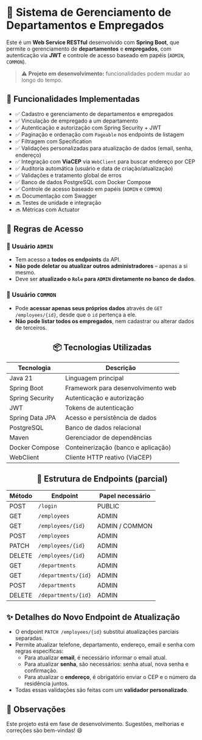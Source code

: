 # 💼 Sistema de Gerenciamento de Departamentos e Empregados

Este é um **Web Service RESTful** desenvolvido com **Spring Boot**, que permite o gerenciamento de **departamentos** e **empregados**, com autenticação via **JWT** e controle de acesso baseado em papéis (`ADMIN`, `COMMON`).

> ⚠️ **Projeto em desenvolvimento:** funcionalidades podem mudar ao longo do tempo.


## 🚀 Funcionalidades Implementadas

- ✅ Cadastro e gerenciamento de departamentos e empregados  
- ✅ Vinculação de empregado a um departamento  
- ✅ Autenticação e autorização com Spring Security + JWT
- ✅ Paginação e ordenação com `Pageable` nos endpoints de listagem
- ✅ Filtragem com Specification  
- ✅ Validações personalizadas para atualização de dados (email, senha, endereço)
- ✅ Integração com **ViaCEP** via `WebClient` para buscar endereço por CEP
- ✅ Auditoria automática (usuário e data de criação/atualização)
- ✅ Validações e tratamento global de erros  
- ✅ Banco de dados PostgreSQL com Docker Compose  
- ✅ Controle de acesso baseado em papéis (`ADMIN` e `COMMON`)
- 🔜 Documentação com Swagger
- 🔜 Testes de unidade e integração  
- 🔜 Métricas com Actuator
  

## 🔐 Regras de Acesso

### 👤 Usuário `ADMIN`

- Tem acesso a **todos os endpoints** da API.
- **Não pode deletar ou atualizar outros administradores** – apenas a si mesmo.
- Deve ser **atualizado o `Role` para `ADMIN` diretamente no banco de dados**.

### 👤 Usuário `COMMON`

- Pode **acessar apenas seus próprios dados** através de `GET /employees/{id}`, desde que o `id` pertença a ele.
- **Não pode listar todos os empregados**, nem cadastrar ou alterar dados de terceiros.


## <div align=center>📦 Tecnologias Utilizadas</div>

<div align="center">

| Tecnologia       | Descrição                           |
|------------------|-------------------------------------|
| Java 21          | Linguagem principal                 |
| Spring Boot      | Framework para desenvolvimento web  |
| Spring Security  | Autenticação e autorização          |
| JWT              | Tokens de autenticação              |
| Spring Data JPA  | Acesso e persistência de dados      |
| PostgreSQL       | Banco de dados relacional           |
| Maven            | Gerenciador de dependências         |
| Docker Compose   | Conteinerização (banco e aplicação) |
| WebClient        | Cliente HTTP reativo (ViaCEP)       |
</div>

## <div align=center>📂 Estrutura de Endpoints (parcial)</div>

<div align="center">

| Método | Endpoint            | Papel necessário |
|--------|---------------------|------------------|
| POST   | `/login`            | PUBLIC           |
| GET    | `/employees`        | ADMIN            |
| GET    | `/employees/{id}`   | ADMIN / COMMON   |
| POST   | `/employees`        | ADMIN            |
| PATCH  | `/employees/{id}`   | ADMIN            |
| DELETE | `/employees/{id}`   | ADMIN            |
| GET    | `/departments`      | ADMIN            |
| GET    | `/departments/{id}` | ADMIN            |
| POST   | `/departments`      | ADMIN            |
| DELETE | `/departments/{id}` | ADMIN            |

</div>

## ✨ Detalhes do Novo Endpoint de Atualização

- O endpoint `PATCH /employees/{id}` substitui atualizações parciais separadas.
- Permite atualizar telefone, departamento, endereço, email e senha com regras específicas:
    - Para atualizar **email**, é necessário informar o email atual.
    - Para atualizar **senha**, são necessários: senha atual, nova senha e confirmação.
    - Para atualizar o **endereço**, é obrigatório enviar o CEP e o número da residência juntos.
- Todas essas validações são feitas com um **validador personalizado**.

## 📝 Observações

Este projeto está em fase de desenvolvimento. Sugestões, melhorias e correções são bem-vindas! 😄
